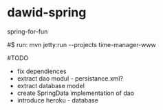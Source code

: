 # dawid-spring
spring-for-fun

#$ run:
mvn jetty:run --projects time-manager-www

#TODO
* fix dependiences
* extract dao modul - persistance.xml?
* extract database model
* create SpringData implementation of dao
* introduce heroku - database
